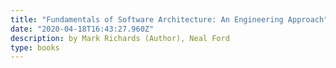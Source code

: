 ```yaml
---
title: "Fundamentals of Software Architecture: An Engineering Approach"
date: "2020-04-18T16:43:27.960Z"
description: by Mark Richards (Author), Neal Ford
type: books
---
```

